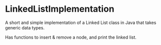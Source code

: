 # LinkedListImplementation
A short and simple implementation of a Linked List class in Java that takes generic data types. 

Has functions to insert & remove a node, and print the linked list.

